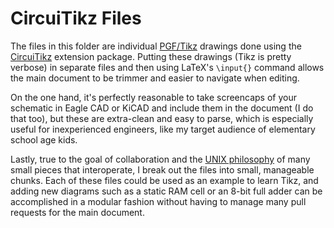 # CircuiTikz Files

The files in this folder are individual [PGF/Tikz](https://en.wikipedia.org/wiki/PGF/TikZ "Wikipedia Tikz page") drawings done using the [CircuiTikz](https://www.ctan.org/pkg/circuitikz?lang=en "CircuiTikz page on CTAN") extension package. Putting these drawings (Tikz is pretty verbose) in separate files and then using LaTeX's `\input{}` command allows the main document to be trimmer and easier to navigate when editing. 

On the one hand, it's perfectly reasonable to take screencaps of your schematic in Eagle CAD or KiCAD and include them in the document (I do that too), but these are extra-clean and easy to parse, which is especially useful for inexperienced engineers, like my target audience of elementary school age kids. 

Lastly, true to the goal of collaboration and the [UNIX philosophy](https://en.wikipedia.org/wiki/Unix_philosophy "Wikipedia page on the UNIX philosophy") of many small pieces that interoperate, I break out the files into small, manageable chunks. Each of these files could be used as an example to learn Tikz, and adding new diagrams such as a static RAM cell or an 8-bit full adder can be accomplished in a modular fashion without having to manage many pull requests for the main document. 
